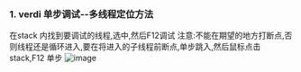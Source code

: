 ### 1. verdi 单步调试--多线程定位方法
在stack 内找到要调试的线程,选中,然后F12调试
注意:不能在期望的地方打断点,否则线程还是循环进入,要在将进入的子线程前断点,单步跳入,然后鼠标点击stack,F12 单步
![image](https://github.com/bulaqi/IC-DV.github.io/assets/55919713/807e2480-0470-4105-90e4-299b6adc42bb)
